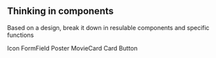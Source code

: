 ## Thinking in components

Based on a design, break it down in resulable components and specific functions

Icon
FormField
Poster
MovieCard
Card
Button
